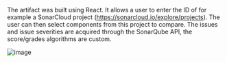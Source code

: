 The artifact was built using React. It allows a user to enter the ID of for example a SonarCloud project (https://sonarcloud.io/explore/projects). The user can then select components from this project to compare. The issues and issue severities are acquired through the SonarQube API, the score/grades algorithms are custom.

![image](https://user-images.githubusercontent.com/59414974/201783582-515e2b83-0a4d-4770-8544-2a01bd8291ab.png)
